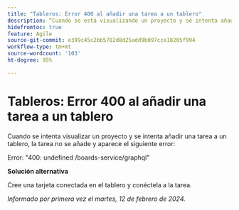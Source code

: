 ```yaml
---
title: "Tableros: Error 400 al añadir una tarea a un tablero"
description: “Cuando se está visualizando un proyecto y se intenta añadir una tarea a un tablero, la tarea no se añade y aparece un error. Hay una solución disponible”.
hidefromtoc: true
feature: Agile
source-git-commit: e399c45c2bb5782d8d25add9b097cce18205f994
workflow-type: tm+mt
source-wordcount: '103'
ht-degree: 95%

---
```



# Tableros: Error 400 al añadir una tarea a un tablero

Cuando se intenta visualizar un proyecto y se intenta añadir una tarea a un tablero, la tarea no se añade y aparece el siguiente error:

Error: &quot;400: undefined /boards-service/graphql&quot;

**Solución alternativa**

Cree una tarjeta conectada en el tablero y conéctela a la tarea.

_Informado por primera vez el martes, 12 de febrero de 2024._
